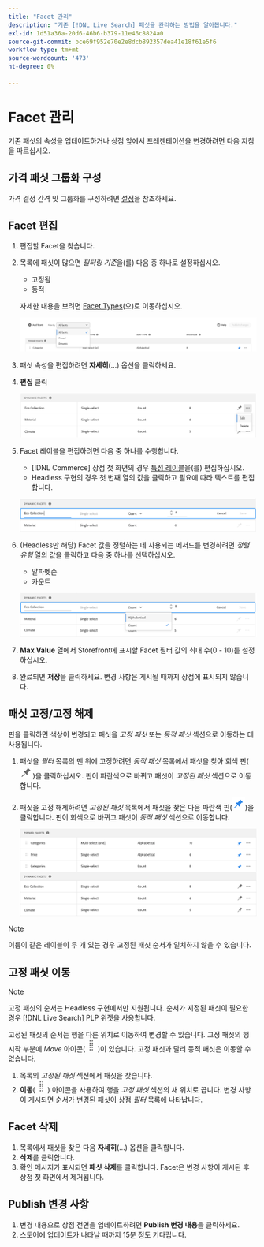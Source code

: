 ```yaml
---
title: "Facet 관리"
description: "기존 [!DNL Live Search] 패싯을 관리하는 방법을 알아봅니다."
exl-id: 1d51a36a-20d6-46b6-b379-11e46c8824a0
source-git-commit: bce69f952e70e2e8dcb892357dea41e18f61e5f6
workflow-type: tm+mt
source-wordcount: '473'
ht-degree: 0%

---
```


# Facet 관리

기존 패싯의 속성을 업데이트하거나 상점 앞에서 프레젠테이션을 변경하려면 다음 지침을 따르십시오.

## 가격 패싯 그룹화 구성

가격 결정 간격 및 그룹화를 구성하려면 [설정](settings.md)을 참조하세요.

## Facet 편집

1. 편집할 Facet을 찾습니다.
1. 목록에 패싯이 많으면 *필터링 기준*&#x200B;을(를) 다음 중 하나로 설정하십시오.

   * 고정됨
   * 동적

   자세한 내용을 보려면 [Facet Types](facets-type.md)(으)로 이동하십시오.

   ![필터 패싯](assets/facets-filter-by-cropped.png)

1. 패싯 속성을 편집하려면 **자세히**(...) 옵션을 클릭하세요.
1. **편집** 클릭

   ![옵션 편집](assets/facet-edit-menu.png)

1. Facet 레이블을 편집하려면 다음 중 하나를 수행합니다.

   * [!DNL Commerce] 상점 첫 화면의 경우 [특성 레이블](https://experienceleague.adobe.com/docs/commerce-admin/catalog/product-attributes/product-attributes.html)을(를) 편집하십시오.
   * Headless 구현의 경우 첫 번째 열의 값을 클릭하고 필요에 따라 텍스트를 편집합니다.

   ![레이블 편집](assets/facet-edit-label.png)

1. (Headless만 해당) Facet 값을 정렬하는 데 사용되는 메서드를 변경하려면 *정렬 유형* 열의 값을 클릭하고 다음 중 하나를 선택하십시오.

   * 알파벳순
   * 카운트

   ![개수 편집](assets/facets-edit-count.png)

1. **Max Value** 열에서 Storefront에 표시할 Facet 필터 값의 최대 수(0 - 10)를 설정하십시오.
1. 완료되면 **저장**을 클릭하세요.
변경 사항은 게시될 때까지 상점에 표시되지 않습니다.

## 패싯 고정/고정 해제

핀을 클릭하면 색상이 변경되고 패싯을 *고정 패싯* 또는 *동적 패싯* 섹션으로 이동하는 데 사용됩니다.

1. 패싯을 *필터* 목록의 맨 위에 고정하려면 *동적 패싯* 목록에서 패싯을 찾아 회색 핀(![핀 선택기](assets/btn-pin-gray.png))을 클릭하십시오.
핀이 파란색으로 바뀌고 패싯이 *고정된 패싯* 섹션으로 이동합니다.
1. 패싯을 고정 해제하려면 *고정된 패싯* 목록에서 패싯을 찾은 다음 파란색 핀(![핀 선택기](assets/btn-pin-blue.png))을 클릭합니다.
핀이 회색으로 바뀌고 패싯이 *동적 패싯* 섹션으로 이동합니다.

   ![고정된 동적 패싯](assets/facets-pinned-unpinned.png)

>[!NOTE]
>
>이름이 같은 레이블이 두 개 있는 경우 고정된 패싯 순서가 일치하지 않을 수 있습니다.

## 고정 패싯 이동

>[!NOTE]
>
>고정 패싯의 순서는 Headless 구현에서만 지원됩니다. 순서가 지정된 패싯이 필요한 경우 [!DNL Live Search] PLP 위젯을 사용합니다.

고정된 패싯의 순서는 행을 다른 위치로 이동하여 변경할 수 있습니다. 고정 패싯의 행 시작 부분에 *Move* 아이콘(![Move 선택기](assets/btn-move.png))이 있습니다. 고정 패싯과 달리 동적 패싯은 이동할 수 없습니다.

1. 목록의 *고정된 패싯* 섹션에서 패싯을 찾습니다.
1. **이동**(![이동 선택기](assets/btn-move.png)) 아이콘을 사용하여 행을 *고정 패싯* 섹션의 새 위치로 끕니다.
변경 사항이 게시되면 순서가 변경된 패싯이 상점 *필터* 목록에 나타납니다.

## Facet 삭제

1. 목록에서 패싯을 찾은 다음 **자세히**(...) 옵션을 클릭합니다.
1. **삭제**&#x200B;를 클릭합니다.
1. 확인 메시지가 표시되면 **패싯 삭제**를 클릭합니다.
Facet은 변경 사항이 게시된 후 상점 첫 화면에서 제거됩니다.

## Publish 변경 사항

1. 변경 내용으로 상점 전면을 업데이트하려면 **Publish 변경 내용**&#x200B;을 클릭하세요.
1. 스토어에 업데이트가 나타날 때까지 15분 정도 기다립니다.
